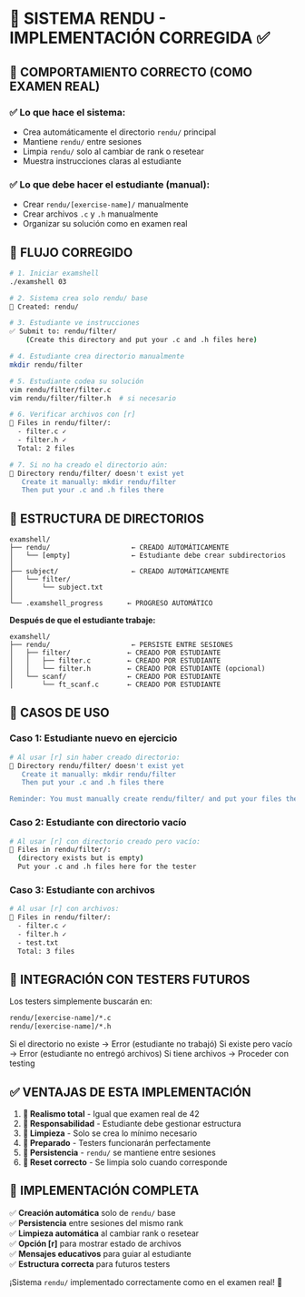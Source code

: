 # 📁 SISTEMA RENDU - IMPLEMENTACIÓN CORREGIDA ✅

## 🎯 COMPORTAMIENTO CORRECTO (COMO EXAMEN REAL)

### ✅ **Lo que hace el sistema:**
- Crea automáticamente el directorio `rendu/` principal
- Mantiene `rendu/` entre sesiones 
- Limpia `rendu/` solo al cambiar de rank o resetear
- Muestra instrucciones claras al estudiante

### ✅ **Lo que debe hacer el estudiante (manual):**
- Crear `rendu/[exercise-name]/` manualmente
- Crear archivos `.c` y `.h` manualmente
- Organizar su solución como en examen real

## 🔧 FLUJO CORREGIDO

```bash
# 1. Iniciar examshell
./examshell 03

# 2. Sistema crea solo rendu/ base
📁 Created: rendu/

# 3. Estudiante ve instrucciones
✅ Submit to: rendu/filter/
    (Create this directory and put your .c and .h files here)

# 4. Estudiante crea directorio manualmente
mkdir rendu/filter

# 5. Estudiante codea su solución
vim rendu/filter/filter.c
vim rendu/filter/filter.h  # si necesario

# 6. Verificar archivos con [r]
📁 Files in rendu/filter/:
  - filter.c ✓
  - filter.h ✓
  Total: 2 files

# 7. Si no ha creado el directorio aún:
📁 Directory rendu/filter/ doesn't exist yet
   Create it manually: mkdir rendu/filter
   Then put your .c and .h files there
```

## 📂 ESTRUCTURA DE DIRECTORIOS

```
examshell/
├── rendu/                    ← CREADO AUTOMÁTICAMENTE
│   └── [empty]               ← Estudiante debe crear subdirectorios
│
├── subject/                  ← CREADO AUTOMÁTICAMENTE  
│   └── filter/
│       └── subject.txt
│
└── .examshell_progress      ← PROGRESO AUTOMÁTICO
```

**Después de que el estudiante trabaje:**

```
examshell/
├── rendu/                    ← PERSISTE ENTRE SESIONES
│   ├── filter/              ← CREADO POR ESTUDIANTE
│   │   ├── filter.c         ← CREADO POR ESTUDIANTE
│   │   └── filter.h         ← CREADO POR ESTUDIANTE (opcional)
│   └── scanf/               ← CREADO POR ESTUDIANTE
│       └── ft_scanf.c       ← CREADO POR ESTUDIANTE
```

## 🎯 CASOS DE USO

### **Caso 1: Estudiante nuevo en ejercicio**
```bash
# Al usar [r] sin haber creado directorio:
📁 Directory rendu/filter/ doesn't exist yet
   Create it manually: mkdir rendu/filter
   Then put your .c and .h files there

Reminder: You must manually create rendu/filter/ and put your files there
```

### **Caso 2: Estudiante con directorio vacío**
```bash
# Al usar [r] con directorio creado pero vacío:
📁 Files in rendu/filter/:
  (directory exists but is empty)
  Put your .c and .h files here for the tester
```

### **Caso 3: Estudiante con archivos**
```bash
# Al usar [r] con archivos:
📁 Files in rendu/filter/:
  - filter.c ✓
  - filter.h ✓  
  - test.txt
  Total: 3 files
```

## 🔧 INTEGRACIÓN CON TESTERS FUTUROS

Los testers simplemente buscarán en:
```bash
rendu/[exercise-name]/*.c
rendu/[exercise-name]/*.h
```

Si el directorio no existe → Error (estudiante no trabajó)
Si existe pero vacío → Error (estudiante no entregó archivos)
Si tiene archivos → Proceder con testing

## ✅ VENTAJAS DE ESTA IMPLEMENTACIÓN

1. **🎯 Realismo total** - Igual que examen real de 42
2. **🧠 Responsabilidad** - Estudiante debe gestionar estructura
3. **📁 Limpieza** - Solo se crea lo mínimo necesario
4. **🔧 Preparado** - Testers funcionarán perfectamente
5. **💾 Persistencia** - `rendu/` se mantiene entre sesiones
6. **🔄 Reset correcto** - Se limpia solo cuando corresponde

## 🎊 IMPLEMENTACIÓN COMPLETA

✅ **Creación automática** solo de `rendu/` base  
✅ **Persistencia** entre sesiones del mismo rank  
✅ **Limpieza automática** al cambiar rank o resetear  
✅ **Opción [r]** para mostrar estado de archivos  
✅ **Mensajes educativos** para guiar al estudiante  
✅ **Estructura correcta** para futuros testers  

¡Sistema `rendu/` implementado correctamente como en el examen real! 🎯
